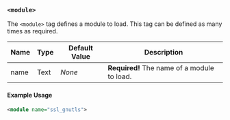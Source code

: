<!-- This file contains a page fragment. Any changes will affect all pages that include it. -->

### `<module>`

The `<module>` tag defines a module to load. This tag can be defined as many times as required.

Name | Type | Default Value | Description
---- | ---- | ------------- | -----------
name | Text | *None*        | **Required!** The name of a module to load.

#### Example Usage

```xml
<module name="ssl_gnutls">
```
